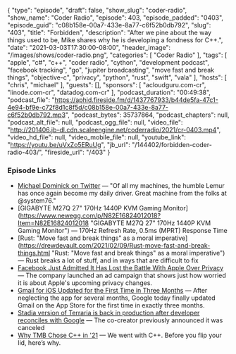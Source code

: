 {
  "type": "episode",
  "draft": false,
  "show_slug": "coder-radio",
  "show_name": "Coder Radio",
  "episode": 403,
  "episode_padded": "0403",
  "episode_guid": "c08b158e-00a7-433e-8a77-c6f52b0db792",
  "slug": "403",
  "title": "Forbidden",
  "description": "After we pine about the way things used to be, Mike shares why he is developing a fondness for C++.",
  "date": "2021-03-03T17:30:00-08:00",
  "header_image": "/images/shows/coder-radio.png",
  "categories": [
    "Coder Radio"
  ],
  "tags": [
    "apple",
    "c#",
    "c++",
    "coder radio",
    "cython",
    "development podcast",
    "facebook tracking",
    "go",
    "jupiter broadcasting",
    "move fast and break things",
    "objective-c",
    "privacy",
    "python",
    "rust",
    "swift",
    "vala"
  ],
  "hosts": [
    "chris",
    "michael"
  ],
  "guests": [],
  "sponsors": [
    "acloudguru.com-cr",
    "linode.com-cr",
    "datadog.com-cr"
  ],
  "podcast_duration": "00:49:38",
  "podcast_file": "https://aphid.fireside.fm/d/1437767933/b44de5fa-47c1-4e94-bf9e-c72f8d1c8f5d/c08b158e-00a7-433e-8a77-c6f52b0db792.mp3",
  "podcast_bytes": 35737864,
  "podcast_chapters": null,
  "podcast_alt_file": null,
  "podcast_ogg_file": null,
  "video_file": "http://201406.jb-dl.cdn.scaleengine.net/coderradio/2021/cr-0403.mp4",
  "video_hd_file": null,
  "video_mobile_file": null,
  "youtube_link": "https://youtu.be/uVxZo5ERuUg",
  "jb_url": "/144402/forbidden-coder-radio-403/",
  "fireside_url": "/403"
}


### Episode Links

  * [Michael Dominick on Twitter](https://twitter.com/dominucco/status/1366437965417832453 "Michael Dominick on Twitter") — "Of all my machines, the humble Lemur has once again become my daily driver. Great machine from the folks at @system76."
  * [GIGABYTE M27Q 27" 170Hz 1440P KVM Gaming Monitor](https://www.newegg.com/p/N82E16824012018?Item=N82E16824012018 "GIGABYTE M27Q 27" 170Hz 1440P KVM Gaming Monitor") — 170Hz Refresh Rate, 0.5ms (MPRT) Response Time
  * [Rust: "Move fast and break things" as a moral imperative](https://drewdevault.com/2021/02/09/Rust-move-fast-and-break-things.html "Rust: "Move fast and break things" as a moral imperative") — Rust breaks a lot of stuff, and in ways that are difficult to fix
  * [Facebook Just Admitted It Has Lost the Battle With Apple Over Privacy](https://www.inc.com/jason-aten/facebook-just-admitted-it-has-lost-its-battle-with-apple-over-privacy.html "Facebook Just Admitted It Has Lost the Battle With Apple Over Privacy") — The company launched an ad campaign that shows just how worried it is about Apple's upcoming privacy changes.
  * [Gmail for iOS Updated for the First Time in Three Months](https://www.macrumors.com/2021/03/01/gmail-ios-updated/ "Gmail for iOS Updated for the First Time in Three Months") — After neglecting the app for several months, Google today finally updated Gmail on the App Store for the first time in exactly three months.
  * [Stadia version of Terraria is back in production after developer reconciles with Google](https://www.theverge.com/2021/2/26/22303868/terria-stadia-version-back-development-canceled-google "Stadia version of Terraria is back in production after developer reconciles with Google") — The co-creator previously announced it was canceled
  * [Why TMB Chose C++ in '21](http://dominickm.com/why-tmb-chose-c-in-21/ "Why TMB Chose C++ in '21") — We went with C++. Before you flip your lid, here’s why. 


